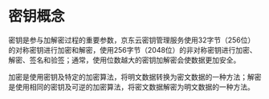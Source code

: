 # 密钥概念

密钥是参与加解密过程的重要参数，京东云密钥管理服务使用32字节（256位）的对称密钥进行加密和解密，使用256字节（2048位）的非对称密钥进行加密、解密、签名和验签；通常，使用位数越大的密钥加解密会使数据更加安全。 

加密是使用密钥及特定的加密算法，将明文数据转换为密文数据的一种方法；解密是使用相同的密钥及可逆的加密算法，将密文数据解密为明文数据的一种方法。

